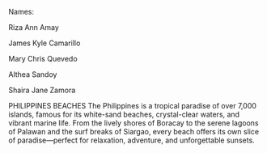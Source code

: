 Names:

Riza Ann Amay

James Kyle Camarillo

Mary Chris Quevedo

Althea Sandoy

Shaira Jane Zamora

PHILIPPINES BEACHES
  The Philippines is a tropical paradise of over 7,000 islands, famous for its white-sand beaches, crystal-clear waters, and vibrant marine life. From the lively shores of Boracay to the serene lagoons of Palawan and the surf breaks of Siargao, every beach offers its own slice of paradise—perfect for relaxation, adventure, and unforgettable sunsets.

